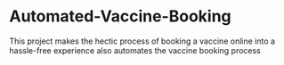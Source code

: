 # Automated-Vaccine-Booking
This project makes the hectic process of booking a vaccine online into a hassle-free experience also automates the vaccine booking process
